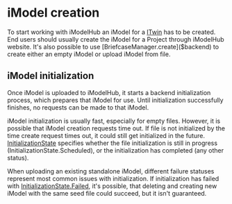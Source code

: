 # iModel creation

To start working with iModelHub an iModel for a [ITwin]($context-registry-client) has to be created. End users should usually create the iModel for a Project through iModelHub website. It's also possible to use [BriefcaseManager.create]($backend) to create either an empty iModel or upload iModel from file.

## iModel initialization

Once iModel is uploaded to iModelHub, it starts a backend initialization process, which prepares that iModel for use. Until initialization successfully finishes, no requests can be made to that iModel.

iModel initialization is usually fast, especially for empty files. However, it is possible that iModel creation requests time out. If file is not initialized by the time create request times out, it could still get initialized in the future. [InitializationState]($imodelhub-client) specifies whether the file initialization is still in progress (InitializationState.Scheduled), or the initialization has completed (any other status).

When uploading an existing standalone iModel, different failure statuses represent most common issues with initialization. If initialization has failed with [InitializationState.Failed]($imodelhub-client), it's possible, that deleting and creating new iModel with the same seed file could succeed, but it isn't guaranteed.
